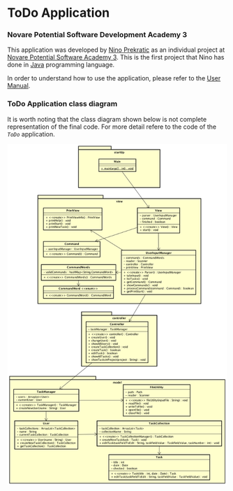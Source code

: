 # ToDo Application


### Novare Potential Software Development Academy 3

This application was developed by [Nino Prekratic](ninoprekratic@gmail.com) as an individual project at [Novare Potential Software Academy 3](https://www.novarepotential.com/software-development-academy-eng/). This is the first project that Nino has done in [Java](https://www.oracle.com/java/java9.html#close) programming language.

In order to understand how to use the  application, please refer to the [User Manual](UserManual.md). 


### ToDo Application class diagram

It is worth noting that the class diagram shown below is not complete representation of the final code. For more detail refere to the code of the *`ToDo`* application.

![ToDo Class Diagram](/img/ToDo_Class_Diagram_2.png)
